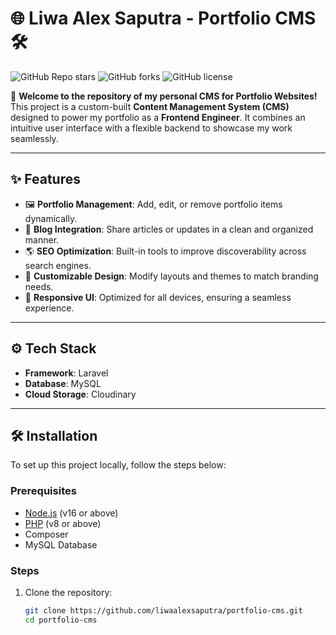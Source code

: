 # 🌐 Liwa Alex Saputra - Portfolio CMS 🛠️

![GitHub Repo stars](https://img.shields.io/github/stars/liwaalexsaputra/portfolio-cms?style=social)
![GitHub forks](https://img.shields.io/github/forks/liwaalexsaputra/portfolio-cms?style=social)
![GitHub license](https://img.shields.io/github/license/liwaalexsaputra/portfolio-cms)

🚀 **Welcome to the repository of my personal CMS for Portfolio Websites!**  
This project is a custom-built **Content Management System (CMS)** designed to power my portfolio as a **Frontend Engineer**. It combines an intuitive user interface with a flexible backend to showcase my work seamlessly.

---

## ✨ Features
- 🖼️ **Portfolio Management**: Add, edit, or remove portfolio items dynamically.
- 📝 **Blog Integration**: Share articles or updates in a clean and organized manner.
- 🌎 **SEO Optimization**: Built-in tools to improve discoverability across search engines.
- 🎨 **Customizable Design**: Modify layouts and themes to match branding needs.
- 📱 **Responsive UI**: Optimized for all devices, ensuring a seamless experience.

---

## ⚙️ Tech Stack
- **Framework**: Laravel
- **Database**: MySQL
- **Cloud Storage**: Cloudinary

---

## 🛠️ Installation
To set up this project locally, follow the steps below:

### Prerequisites
- [Node.js](https://nodejs.org/) (v16 or above)
- [PHP](https://www.php.net/) (v8 or above)
- Composer
- MySQL Database

### Steps
1. Clone the repository:
   ```bash
   git clone https://github.com/liwaalexsaputra/portfolio-cms.git
   cd portfolio-cms

